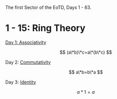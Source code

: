 The first Sector of the EoTD, Days 1 - 63.

# 1 - 15: Ring Theory

[Day 1: Associativity](0001.md)

$$ (a\*b)\*c=a\*(b\*c) $$

Day 2: [Commutativity](https://en.wikipedia.org/wiki/Commutative_property)

$$ a\*b=b\*a $$

Day 3: [Identity](https://en.wikipedia.org/wiki/Identity_element)

$$ a*1=a $$
